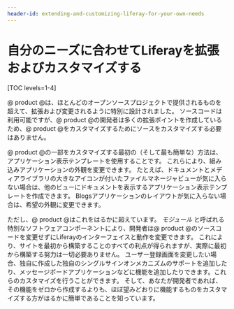 ```yaml
---
header-id: extending-and-customizing-liferay-for-your-own-needs
---
```


# 自分のニーズに合わせてLiferayを拡張およびカスタマイズする

[TOC levels=1-4]

@ product @は、ほとんどのオープンソースプロジェクトで提供されるものを超えて、拡張および変更されるように特別に設計されました。 ソースコードは利用可能ですが、@ product @の開発者は多くの拡張ポイントを作成しているため、@ product @をカスタマイズするためにソースをカスタマイズする必要はありません。

@ product @の一部をカスタマイズする最初の（そして最も簡単な）方法は、アプリケーション表示テンプレートを使用することです。 これらにより、組み込みアプリケーションの外観を変更できます。 たとえば、ドキュメントとメディアライブラリの大きなアイコンが付いたファイルマネージャビューが気に入らない場合は、他のビューにドキュメントを表示するアプリケーション表示テンプレートを作成できます。 Blogsアプリケーションのレイアウトが気に入らない場合は、希望の外観に変更できます。

ただし、@ product @はこれをはるかに超えています。 *モジュール* と呼ばれる特別なソフトウェアコンポーネントにより、開発者は@ product @のソースコードを変更せずにLiferayのインターフェイスと動作を変更できます。 これにより、サイトを最初から構築することのすべての利点が得られますが、実際に最初から構築する努力は一切必要ありません。 ユーザー登録画面を変更したい場合、独自に作成した独自のシングルサインオンメカニズムのサポートを追加したり、メッセージボードアプリケーションなどに機能を追加したりできます。これらのカスタマイズを行うことができます。 そして、あなたが開発者であれば、その機能をゼロから作成するよりも、ほぼ望みどおりに機能するものをカスタマイズする方がはるかに簡単であることを知っています。
